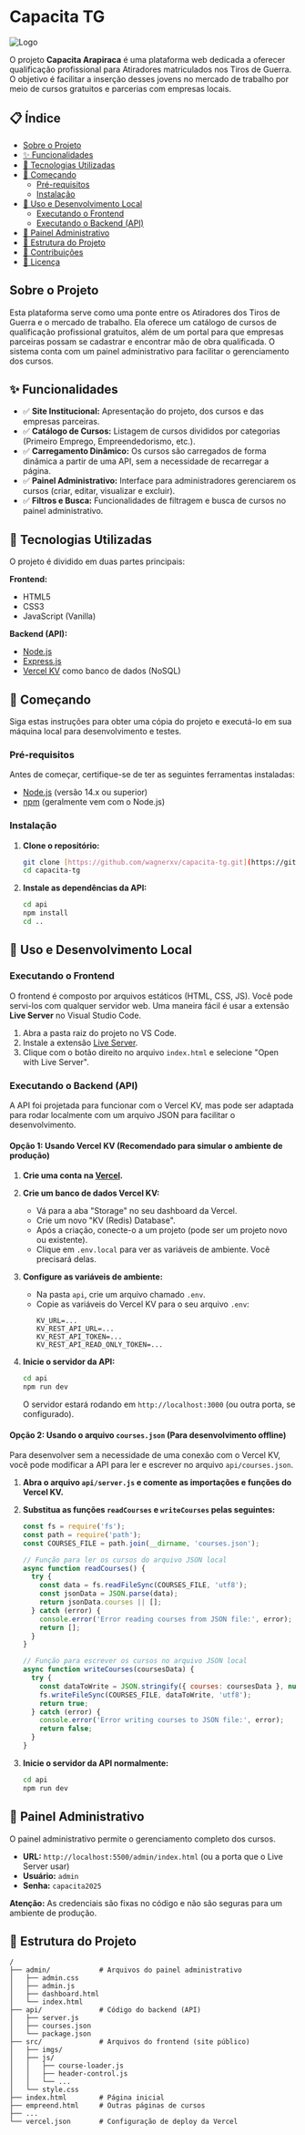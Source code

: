 # Capacita TG

![Logo](src/imgs/logo-arp.png)

O projeto **Capacita Arapiraca** é uma plataforma web dedicada a oferecer qualificação profissional para Atiradores matriculados nos Tiros de Guerra. O objetivo é facilitar a inserção desses jovens no mercado de trabalho por meio de cursos gratuitos e parcerias com empresas locais.

## 📋 Índice

-   [Sobre o Projeto](#sobre-o-projeto)
-   [✨ Funcionalidades](#-funcionalidades)
-   [🚀 Tecnologias Utilizadas](#-tecnologias-utilizadas)
-   [🏁 Começando](#-começando)
    -   [Pré-requisitos](#pré-requisitos)
    -   [Instalação](#instalação)
-   [🔧 Uso e Desenvolvimento Local](#-uso-e-desenvolvimento-local)
    -   [Executando o Frontend](#executando-o-frontend)
    -   [Executando o Backend (API)](#executando-o-backend-api)
-   [🔑 Painel Administrativo](#-painel-administrativo)
-   [📁 Estrutura do Projeto](#-estrutura-do-projeto)
-   [🤝 Contribuições](#-contribuições)
-   [📄 Licença](#-licença)

## Sobre o Projeto

Esta plataforma serve como uma ponte entre os Atiradores dos Tiros de Guerra e o mercado de trabalho. Ela oferece um catálogo de cursos de qualificação profissional gratuitos, além de um portal para que empresas parceiras possam se cadastrar e encontrar mão de obra qualificada. O sistema conta com um painel administrativo para facilitar o gerenciamento dos cursos.

## ✨ Funcionalidades

-   ✅ **Site Institucional:** Apresentação do projeto, dos cursos e das empresas parceiras.
-   ✅ **Catálogo de Cursos:** Listagem de cursos divididos por categorias (Primeiro Emprego, Empreendedorismo, etc.).
-   ✅ **Carregamento Dinâmico:** Os cursos são carregados de forma dinâmica a partir de uma API, sem a necessidade de recarregar a página.
-   ✅ **Painel Administrativo:** Interface para administradores gerenciarem os cursos (criar, editar, visualizar e excluir).
-   ✅ **Filtros e Busca:** Funcionalidades de filtragem e busca de cursos no painel administrativo.

## 🚀 Tecnologias Utilizadas

O projeto é dividido em duas partes principais:

**Frontend:**

-   HTML5
-   CSS3
-   JavaScript (Vanilla)

**Backend (API):**

-   [Node.js](https://nodejs.org/)
-   [Express.js](https://expressjs.com/pt-br/)
-   [Vercel KV](https://vercel.com/storage/kv) como banco de dados (NoSQL)

## 🏁 Começando

Siga estas instruções para obter uma cópia do projeto e executá-lo em sua máquina local para desenvolvimento e testes.

### Pré-requisitos

Antes de começar, certifique-se de ter as seguintes ferramentas instaladas:

-   [Node.js](https://nodejs.org/) (versão 14.x ou superior)
-   [npm](https://www.npmjs.com/) (geralmente vem com o Node.js)

### Instalação

1.  **Clone o repositório:**
    ```bash
    git clone [https://github.com/wagnerxv/capacita-tg.git](https://github.com/wagnerxv/capacita-tg.git)
    cd capacita-tg
    ```

2.  **Instale as dependências da API:**
    ```bash
    cd api
    npm install
    cd ..
    ```

## 🔧 Uso e Desenvolvimento Local

### Executando o Frontend

O frontend é composto por arquivos estáticos (HTML, CSS, JS). Você pode servi-los com qualquer servidor web. Uma maneira fácil é usar a extensão **Live Server** no Visual Studio Code.

1.  Abra a pasta raiz do projeto no VS Code.
2.  Instale a extensão [Live Server](https://marketplace.visualstudio.com/items?itemName=ritwickdey.LiveServer).
3.  Clique com o botão direito no arquivo `index.html` e selecione "Open with Live Server".

### Executando o Backend (API)

A API foi projetada para funcionar com o Vercel KV, mas pode ser adaptada para rodar localmente com um arquivo JSON para facilitar o desenvolvimento.

#### Opção 1: Usando Vercel KV (Recomendado para simular o ambiente de produção)

1.  **Crie uma conta na [Vercel](https://vercel.com).**

2.  **Crie um banco de dados Vercel KV:**
    -   Vá para a aba "Storage" no seu dashboard da Vercel.
    -   Crie um novo "KV (Redis) Database".
    -   Após a criação, conecte-o a um projeto (pode ser um projeto novo ou existente).
    -   Clique em `.env.local` para ver as variáveis de ambiente. Você precisará delas.

3.  **Configure as variáveis de ambiente:**
    -   Na pasta `api`, crie um arquivo chamado `.env`.
    -   Copie as variáveis do Vercel KV para o seu arquivo `.env`:
        ```
        KV_URL=...
        KV_REST_API_URL=...
        KV_REST_API_TOKEN=...
        KV_REST_API_READ_ONLY_TOKEN=...
        ```

4.  **Inicie o servidor da API:**
    ```bash
    cd api
    npm run dev
    ```
    O servidor estará rodando em `http://localhost:3000` (ou outra porta, se configurado).

#### Opção 2: Usando o arquivo `courses.json` (Para desenvolvimento offline)

Para desenvolver sem a necessidade de uma conexão com o Vercel KV, você pode modificar a API para ler e escrever no arquivo `api/courses.json`.

1.  **Abra o arquivo `api/server.js` e comente as importações e funções do Vercel KV.**

2.  **Substitua as funções `readCourses` e `writeCourses` pelas seguintes:**
    ```javascript
    const fs = require('fs');
    const path = require('path');
    const COURSES_FILE = path.join(__dirname, 'courses.json');

    // Função para ler os cursos do arquivo JSON local
    async function readCourses() {
      try {
        const data = fs.readFileSync(COURSES_FILE, 'utf8');
        const jsonData = JSON.parse(data);
        return jsonData.courses || [];
      } catch (error) {
        console.error('Error reading courses from JSON file:', error);
        return [];
      }
    }

    // Função para escrever os cursos no arquivo JSON local
    async function writeCourses(coursesData) {
      try {
        const dataToWrite = JSON.stringify({ courses: coursesData }, null, 2);
        fs.writeFileSync(COURSES_FILE, dataToWrite, 'utf8');
        return true;
      } catch (error) {
        console.error('Error writing courses to JSON file:', error);
        return false;
      }
    }
    ```

3.  **Inicie o servidor da API normalmente:**
    ```bash
    cd api
    npm run dev
    ```

## 🔑 Painel Administrativo

O painel administrativo permite o gerenciamento completo dos cursos.

-   **URL:** `http://localhost:5500/admin/index.html` (ou a porta que o Live Server usar)
-   **Usuário:** `admin`
-   **Senha:** `capacita2025`

**Atenção:** As credenciais são fixas no código e não são seguras para um ambiente de produção.

## 📁 Estrutura do Projeto

```
/
├── admin/            # Arquivos do painel administrativo
│   ├── admin.css
│   ├── admin.js
│   ├── dashboard.html
│   └── index.html
├── api/              # Código do backend (API)
│   ├── server.js
│   ├── courses.json
│   └── package.json
├── src/              # Arquivos do frontend (site público)
│   ├── imgs/
│   ├── js/
│   │   ├── course-loader.js
│   │   ├── header-control.js
│   │   └── ...
│   └── style.css
├── index.html        # Página inicial
├── empreend.html     # Outras páginas de cursos
├── ...
└── vercel.json       # Configuração de deploy da Vercel
```
